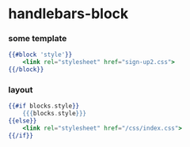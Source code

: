 # handlebars-block

### some template
```handlebars
{{#block 'style'}}
    <link rel="stylesheet" href="sign-up2.css">
{{/block}}
```

### layout
```handlebars
{{#if blocks.style}}
    {{{blocks.style}}}
{{else}}
    <link rel="stylesheet" href="/css/index.css">
{{/if}}
```
